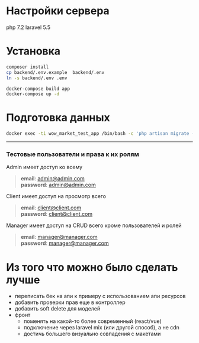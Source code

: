# Настройки сервера

php 7.2
laravel 5.5

# Установка

```bash
composer install
cp backend/.env.example  backend/.env
ln -s backend/.env .env

docker-compose build app
docker-compose up -d
```


# Подготовка данных

```bash
docker exec -ti wow_market_test_app /bin/bash -c 'php artisan migrate --seed'
```

---

### Тестовые пользователи и права к их ролям

Admin имеет доступ ко всему
> **email**: admin@admin.com  
> **password**: admin@admin.com

Client имеет доступ на просмотр всего
> **email**: client@client.com  
> **password**: client@client.com

Manager имеет доступ на CRUD всего кроме пользователей и ролей
> **email**: manager@manager.com  
> **password**: manager@manager.com


# Из того что можно было сделать лучше

- переписать бек на апи к примеру с использованием апи ресурсов
- добавить проверки прав еще в контроллер
- добавить soft delete для моделей
- фронт
  - поменять на какой-то более современный (react/vue)
  - подключение через laravel mix (или другой способ), а не cdn
  - достичь большего визуально совпадения с макетами

